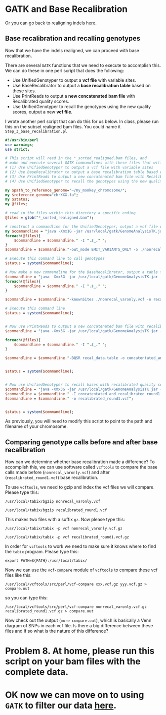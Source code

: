 # GATK and Base Recalibration

Or you can go back to realigning indels [here](https://github.com/evansbenj/BIO720/blob/master/8_GATK_realigning_indels.md).

## Base recalibration and recalling genotypes

Now that we have the indels realigned, we can proceed with base recalibration.

There are several `GATK` functions that we need to execute to accomplish this. We can do these in one perl script that does the following:
* Use UnifiedGenotyper to output a **vcf file** with variable sites.
* Use BaseRecalibrator to output a **base recalibration table** based on these sites.
* Use PrintReads to output a **new concatenated bam file** with Recalibrated quality scores.
* Use UnifiedGenotyper to recall the genotypes using the new quality scores, output a new **vcf file**.

I wrote another perl script that can do this for us below. In class, please run this on the subset realigned bam files. You could name it `Step_3_base_recalibration.pl`

``` perl
#!/usr/bin/perl
use warnings;
use strict;

# This script will read in the *_sorted_realigned.bam files, and 
# make and execute several GATK commandlines with these files that will
# (1) Use UnifiedGenotyper to output a vcf file with variable sites
# (2) Use BaseRecalibrator to output a base recalibration table based on these sites
# (3) Use PrintReads to output a new concatenated bam file with Recalibrated quality scores
# (4) Use UnifiedGenotyper to recall the genotypes using the new quality scores; output a new vcf file.

my $path_to_reference_genome="~/my_monkey_chromosome/";
my $reference_genome="chrXXX.fa";
my $status;
my @files;

# read in the files within this directory a specific ending
@files = glob("*_sorted_realigned.bam");

# construct a commandline for the UnifiedGenotyper; output a vcf file with only variable sites
my $commandline = "java -Xmx1G -jar /usr/local/gatk/GenomeAnalysisTK.jar -T UnifiedGenotyper -R ".$path_to_reference_genome.$reference_genome;
foreach(@files){
    $commandline = $commandline." -I ".$_." ";
}
$commandline = $commandline."-out_mode EMIT_VARIANTS_ONLY -o ./nonrecal_varonly.vcf";

# Execute this command line to call genotypes
$status = system($commandline);

# Now make a new commandline for the BaseRecalibrator, output a table for base recalibration 
$commandline = "java -Xmx3G -jar /usr/local/gatk/GenomeAnalysisTK.jar -T BaseRecalibrator -R ".$path_to_reference_genome.$reference_genome;
foreach(@files){
    $commandline = $commandline." -I ".$_." ";
}

$commandline = $commandline."-knownSites ./nonrecal_varonly.vcf -o recal_data.table";

# Execute this command line
$status = system($commandline);


# Now use PrintReads to output a new concatenated bam file with recalibrated quality scores
$commandline = "java -Xmx3G -jar /usr/local/gatk/GenomeAnalysisTK.jar -T PrintReads -R ".$path_to_reference_genome.$reference_genome;

foreach(@files){
    $commandline = $commandline." -I ".$_." ";
}

$commandline = $commandline."-BQSR recal_data.table -o concatentated_and_recalibrated_round1.bam";


$status = system($commandline);


# Now use UnifiedGenotyper to recall bases with recalibrated quality scores; output a vcf file 
$commandline = "java -Xmx3G -jar /usr/local/gatk/GenomeAnalysisTK.jar -T UnifiedGenotyper -R ".$path_to_reference_genome.$reference_genome;
$commandline = $commandline." -I concatentated_and_recalibrated_round1.bam";
$commandline = $commandline." -o recalibrated_round1.vcf";


$status = system($commandline);

```

As previously, you will need to modify this script to point to the path and filename of your chromosome.

## Comparing genotype calls before and after base recalibration

How can we determine whether base recalibration made a difference?  To accomplish this, we can use software called `vcftools` to compare the base calls made before (`nonrecal_varonly.vcf`) and after (`recalibrated_round1.vcf`) base recalibration.

To use `vcftools`, we need to gzip and index the vcf files we will compare. Please type this:

`/usr/local/tabix/bgzip nonrecal_varonly.vcf`

`/usr/local/tabix/bgzip recalibrated_round1.vcf`

This makes two files with a suffix `gz`.  Now please type this:

`/usr/local/tabix/tabix -p vcf nonrecal_varonly.vcf.gz`

`/usr/local/tabix/tabix -p vcf recalibrated_round1.vcf.gz`

In order for `vcftools` to work we need to make sure it knows where to find the `tabix` program. Please type this:

`export PATH=${PATH}:/usr/local/tabix/`

Now we can use the `vcf-compare` module of `vcftools` to compare these vcf files like this:

`/usr/local/vcftools/src/perl/vcf-compare xxx.vcf.gz yyy.vcf.gz > compare.out`

so you can type this:

`/usr/local/vcftools/src/perl/vcf-compare nonrecal_varonly.vcf.gz recalibrated_round1.vcf.gz > compare.out`

Now check out the output (`more compare.out`), which is basically a Venn diagram of SNPs in each vcf file. Is there a big difference between these files and if so what is the nature of this difference?


# Problem 8. At home, please run this script on your bam files with the complete data.

# OK now we can move on to using `GATK` to filter our data [here](https://github.com/evansbenj/BIO720/blob/master/10_Using_GATK_to_filter_data.md).
